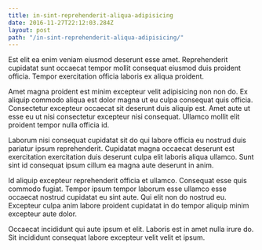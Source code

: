 ```yaml
---
title: in-sint-reprehenderit-aliqua-adipisicing
date: 2016-11-27T22:12:03.284Z
layout: post
path: "/in-sint-reprehenderit-aliqua-adipisicing/"
---
```


Est elit ea enim veniam eiusmod deserunt esse amet. Reprehenderit cupidatat sunt occaecat tempor mollit consequat eiusmod duis proident officia. Tempor exercitation officia laboris ex aliqua proident.

Amet magna proident est minim excepteur velit adipisicing non non do. Ex aliquip commodo aliqua est dolor magna ut eu culpa consequat quis officia. Consectetur excepteur occaecat sit deserunt duis aliquip est. Amet aute ut esse eu ut nisi consectetur excepteur nisi consequat. Ullamco mollit elit proident tempor nulla officia id.

Laborum nisi consequat cupidatat sit do qui labore officia eu nostrud duis pariatur ipsum reprehenderit. Cupidatat magna occaecat deserunt est exercitation exercitation duis deserunt culpa elit laboris aliqua ullamco. Sunt sint id consequat ipsum cillum ea magna aute deserunt in anim.

Id aliquip excepteur reprehenderit officia et ullamco. Consequat esse quis commodo fugiat. Tempor ipsum tempor laborum esse ullamco esse occaecat nostrud cupidatat eu sint aute. Qui elit non do nostrud eu. Excepteur culpa anim labore proident cupidatat in do tempor aliquip minim excepteur aute dolor.

Occaecat incididunt qui aute ipsum et elit. Laboris est in amet nulla irure do. Sit incididunt consequat labore excepteur velit velit et ipsum.